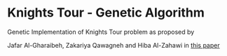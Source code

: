 # Knights Tour - Genetic Algorithm
Genetic Implementation of Knights Tour problem as proposed by 

Jafar Al-Gharaibeh, Zakariya Qawagneh and Hiba Al-Zahawi in [this paper](https://pdfs.semanticscholar.org/225a/b0cc06ebbf09f837cf538b6db4f8e6b6a666.pdf)

